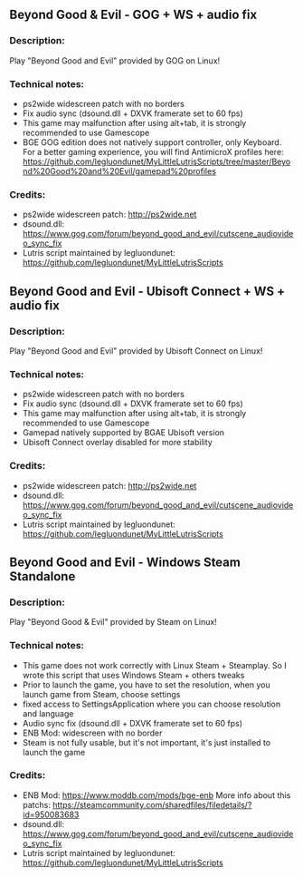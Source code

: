 ## Beyond Good & Evil - GOG + WS + audio fix
### Description:
Play "Beyond Good and Evil" provided by GOG on Linux!
### Technical notes:
- ps2wide widescreen patch with no borders
- Fix audio sync (dsound.dll + DXVK framerate set to 60 fps)
- This game may malfunction after using alt+tab, it is strongly recommended to use Gamescope
- BGE GOG edition does not natively support controller, only Keyboard.  For a better gaming experience, you will find AntimicroX profiles here:
https://github.com/legluondunet/MyLittleLutrisScripts/tree/master/Beyond%20Good%20and%20Evil/gamepad%20profiles
### Credits:
- ps2wide widescreen patch: http://ps2wide.net
- dsound.dll: https://www.gog.com/forum/beyond_good_and_evil/cutscene_audiovideo_sync_fix
- Lutris script maintained by legluondunet: https://github.com/legluondunet/MyLittleLutrisScripts


## Beyond Good and Evil - Ubisoft Connect + WS + audio fix
### Description:
Play "Beyond Good and Evil" provided by Ubisoft Connect on Linux!
### Technical notes:
- ps2wide widescreen patch with no borders
- Fix audio sync (dsound.dll + DXVK framerate set to 60 fps)
- This game may malfunction after using alt+tab, it is strongly recommended to use Gamescope
- Gamepad natively supported by BGAE Ubisoft version
- Ubisoft Connect overlay disabled for more stability
### Credits:
- ps2wide widescreen patch: http://ps2wide.net
- dsound.dll: https://www.gog.com/forum/beyond_good_and_evil/cutscene_audiovideo_sync_fix
- Lutris script maintained by legluondunet: https://github.com/legluondunet/MyLittleLutrisScripts


## Beyond Good and Evil - Windows Steam Standalone
### Description:
Play "Beyond Good & Evil" provided by Steam on Linux!
### Technical notes:
- This game does not work correctly with Linux Steam + Steamplay.
So I wrote this script that uses Windows Steam + others tweaks
- Prior to launch the game, you have to set the resolution, when you launch game from Steam, choose settings
- fixed access to SettingsApplication where you can choose resolution and language
- Audio sync fix (dsound.dll + DXVK framerate set to 60 fps)
- ENB Mod: widescreen with no border
- Steam is not fully usable, but it's not important, it's just installed to launch the game
### Credits:
- ENB Mod: https://www.moddb.com/mods/bge-enb
More info about this patchs:
https://steamcommunity.com/sharedfiles/filedetails/?id=950083683
- dsound.dll: https://www.gog.com/forum/beyond_good_and_evil/cutscene_audiovideo_sync_fix
- Lutris script maintained by legluondunet: https://github.com/legluondunet/MyLittleLutrisScripts
